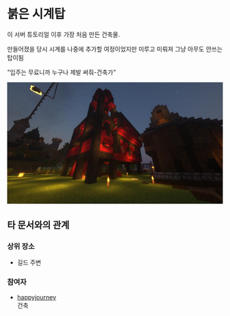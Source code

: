 # 붉은 시계탑

이 서버 튜토리얼 이후 가장 처음 만든 건축물.

만들어졌을 당시 시계를 나중에 추가할 여정이었지만 미루고 미뤄져 그냥 아무도 안쓰는 탑이됨 

"입주는 무료니까 누구나 제발 써줘-건축가" 

![asdf](../../asset/buildings/red_clocktower/main.jpg)

## 타 문서와의 관계
### 상위 장소
<!-- tag_source_open:link_list:child_spot -->
- 길드 주변
<!-- tag_close -->

<!-- ### 하위 장소 목록 -->
<!-- tag_target_open:reverse_link_list:child_spot -->
<!-- tag_arg:preset:spots_inside -->
<!-- tag_close -->

<!-- ### 보유 시설 목록 -->
<!-- tag_target_open:reverse_link_list:building_spot -->
<!-- tag_arg:preset:systems_inside -->
<!-- tag_close -->

### 참여자
<!-- tag_source_open:link_list:member_contribute -->
- [happyjourney](../members/happyjourney.md)  
건축
<!-- tag_close-->